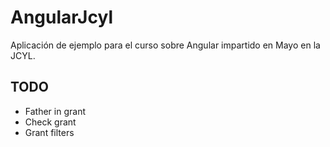 # AngularJcyl

Aplicación de ejemplo para el curso sobre Angular impartido en Mayo en la JCYL.

## TODO

* Father in grant
* Check grant
* Grant filters

